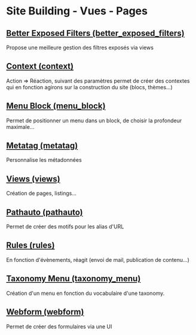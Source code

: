 # Site Building - Vues - Pages
## [Better Exposed Filters (better_exposed_filters)](https://www.drupal.org/project/views)
Propose une meilleure gestion des filtres exposés via views 
## [Context (context)](https://www.drupal.org/project/context)
Action => Réaction, suivant des paramètres permet de créer des contextes qui en fonction agirons sur la construction du site (blocs, thèmes...)
## [Menu Block (menu_block)](https://www.drupal.org/project/menu_block)
Permet de positionner un menu dans un block, de choisir la profondeur maximale...
## [Metatag (metatag)](https://www.drupal.org/project/metatag)
Personnalise les métadonnées
## [Views (views)](https://www.drupal.org/project/views)
Création de pages, listings...
## [Pathauto (pathauto)](https://www.drupal.org/project/pathauto)
Permet de créer des motifs pour les alias d'URL
## [Rules (rules)](https://www.drupal.org/project/rules)
En fonction d'évènements, réagit (envoi de mail, publication de contenu...)
## [Taxonomy Menu (taxonomy_menu)](https://www.drupal.org/project/taxonomy_menu)
Création d'un menu en fonction du vocabulaire d'une taxonomy. 
## [Webform (webform)](https://www.drupal.org/project/webform)
Permet de créer des formulaires via une UI